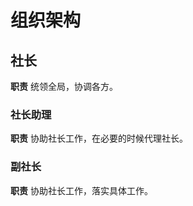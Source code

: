 # 组织架构

## 社长

**职责** 统领全局，协调各方。

### 社长助理

**职责** 协助社长工作，在必要的时候代理社长。

### 副社长

**职责** 协助社长工作，落实具体工作。
